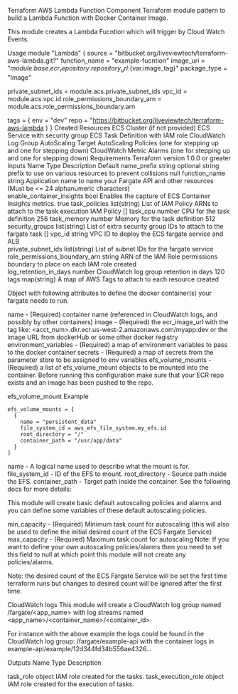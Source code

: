 Terraform AWS Lambda Function Component
Terraform module pattern to build a Lambda Function with Docker Container Image.

This module creates a Lambda Fucntion which will trigger by Cloud Watch Events. 



Usage
module "Lambda" {
  source = "bitbucket.org/liveviewtech/terraform-aws-lambda.git?"
  function_name = "example-fucntion"
  image_uri     = "${module.base.ecr_repository.repository_url}:${var.image_tag}"
  package_type  = "Image"
  



  private_subnet_ids            = module.acs.private_subnet_ids
  vpc_id                        = module.acs.vpc.id
  role_permissions_boundary_arn = module.acs.role_permissions_boundary.arn

  tags = {
    env  = "dev"
    repo = "https://bitbucket.org/liveviewtech/terraform-aws-lambda
  }
}
Created Resources
ECS Cluster (if not provided)
ECS Service
with security group
ECS Task Definition
with IAM role
CloudWatch Log Group
AutoScaling Target
AutoScaling Policies (one for stepping up and one for stepping down)
CloudWatch Metric Alarms (one for stepping up and one for stepping down)
Requirements
Terraform version 1.0.0 or greater
Inputs
Name	Type	Description	Default
name_prefix	string	optional string prefix to use on various resources to prevent collisions	null
function_name	string	Application name to name your Fargate API and other resources (Must be <= 24 alphanumeric characters)	
enable_container_insights	bool	Enables the capture of ECS Container Insights metrics.	true
task_policies	list(string)	List of IAM Policy ARNs to attach to the task execution IAM Policy	[]
task_cpu	number	CPU for the task definition	256
task_memory	number	Memory for the task definition	512
security_groups	list(string)	List of extra security group IDs to attach to the fargate task	[]
vpc_id	string	VPC ID to deploy the ECS fargate service and ALB	
private_subnet_ids	list(string)	List of subnet IDs for the fargate service	
role_permissions_boundary_arn	string	ARN of the IAM Role permissions boundary to place on each IAM role created		
log_retention_in_days	number	CloudWatch log group retention in days	120
tags	map(string)	A map of AWS Tags to attach to each resource created	

Object with following attributes to define the docker container(s) your fargate needs to run.

name - (Required) container name (referenced in CloudWatch logs, and possibly by other containers)
image - (Required) the ecr_image_url with the tag like: <acct_num>.dkr.ecr.us-west-2.amazonaws.com/myapp:dev or the image URL from dockerHub or some other docker registry
environment_variables - (Required) a map of environment variables to pass to the docker container
secrets - (Required) a map of secrets from the parameter store to be assigned to env variables
efs_volume_mounts - (Required) a list of efs_volume_mount objects to be mounted into the container.
Before running this configuration make sure that your ECR repo exists and an image has been pushed to the repo.

efs_volume_mount
Example

    efs_volume_mounts = [
      {
        name = "persistent_data"
        file_system_id = aws_efs_file_system.my_efs.id
        root_directory = "/"
        container_path = "/usr/app/data"
      }
    ]
name - A logical name used to describe what the mount is for.
file_system_id - ID of the EFS to mount.
root_directory - Source path inside the EFS.
container_path - Target path inside the container.
See the following docs for more details:


This module will create basic default autoscaling policies and alarms and you can define some variables of these default autoscaling policies.

min_capacity - (Required) Minimum task count for autoscaling (this will also be used to define the initial desired count of the ECS Fargate Service)
max_capacity - (Required) Maximum task count for autoscaling
Note: If you want to define your own autoscaling policies/alarms then you need to set this field to null at which point this module will not create any policies/alarms.

Note: the desired count of the ECS Fargate Service will be set the first time terraform runs but changes to desired count will be ignored after the first time.

CloudWatch logs
This module will create a CloudWatch log group named /fargate/<app_name> with log streams named <app_name>/<container_name>/<container_id>.

For instance with the above example the logs could be found in the CloudWatch log group: /fargate/example-api with the container logs in example-api/example/12d344fd34b556ae4326...

Outputs
Name	Type	Description

task_role	object	IAM role created for the tasks.
task_execution_role	object	IAM role created for the execution of tasks.